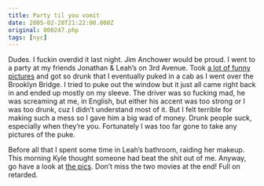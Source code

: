 ```yaml
---
title: Party til you vomit
date: 2005-02-20T21:22:00.000Z
original: 000247.php
tags: [nyc]
---
```


Dudes. I fuckin overdid it last night. Jim Anchower would be proud. I went to a party at my friends Jonathan & Leah’s on 3rd Avenue. Took <a href="http://pictures.pascal.com/gallery/leahbday2005">a lot of funny pictures</a> and got so drunk that I eventually puked in a cab as I went over the Brooklyn Bridge. I tried to puke out the window but it just all came right back in and ended up mostly on my sleeve. The driver was so fucking mad, he was screaming at me, in English, but either his accent was too strong or I was too drunk, cuz I didn’t understand most of it. But I felt terrible for making such a mess so I gave him a big wad of money. Drunk people suck, especially when they’re you. Fortunately I was too far gone to take any pictures of the puke.

Before all that I spent some time in Leah’s bathroom, raiding her makeup. This morning Kyle thought someone had beat the shit out of me. Anyway, go have a look at <a href="http://pictures.pascal.com/gallery/leahbday2005">the pics</a>. Don’t miss the two movies at the end! Full on retarded.
